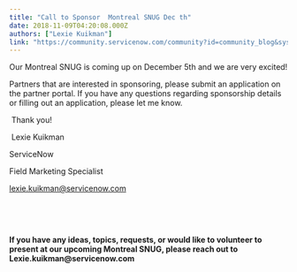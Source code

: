 ```yaml
---
title: "Call to Sponsor  Montreal SNUG Dec th"
date: 2018-11-09T04:20:08.000Z
authors: ["Lexie Kuikman"]
link: "https://community.servicenow.com/community?id=community_blog&sys_id=f562ee97dba527401089e15b8a9619b5"
---
```

<p>Our Montreal SNUG is coming up on December 5th and we are very excited!</p>
<p>Partners that are interested in sponsoring, please submit an application on the partner portal. If you have any questions regarding sponsorship details or filling out an application, please let me know.</p>
<p> Thank you!</p>
<p> Lexie Kuikman</p>
<p>ServiceNow</p>
<p>Field Marketing Specialist </p>
<p><a class="jive-link-email-small" title="k-email-small" href="mailto:doug.dykes&#64;servicenow.com" rel="nofollow">lexie.kuikman&#64;servicenow.com</a></p>
<p> </p>
<p> </p>
<p><strong>If you have any ideas, topics, requests, or would like to volunteer to present at our upcoming Montreal SNUG, please reach out to Lexie.kuikman&#64;servicenow.com </strong></p>